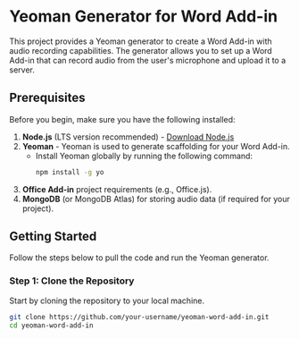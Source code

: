 # Yeoman Generator for Word Add-in

This project provides a Yeoman generator to create a Word Add-in with audio recording capabilities. The generator allows you to set up a Word Add-in that can record audio from the user's microphone and upload it to a server.

## Prerequisites

Before you begin, make sure you have the following installed:

1. **Node.js** (LTS version recommended) - [Download Node.js](https://nodejs.org/)
2. **Yeoman** - Yeoman is used to generate scaffolding for your Word Add-in.
   - Install Yeoman globally by running the following command:
     ```bash
     npm install -g yo
     ```
3. **Office Add-in** project requirements (e.g., Office.js).
4. **MongoDB** (or MongoDB Atlas) for storing audio data (if required for your project).

## Getting Started

Follow the steps below to pull the code and run the Yeoman generator.

### Step 1: Clone the Repository

Start by cloning the repository to your local machine.

```bash
git clone https://github.com/your-username/yeoman-word-add-in.git
cd yeoman-word-add-in
